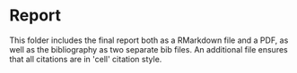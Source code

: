 # Report
This folder includes the final report both as a RMarkdown file and a PDF, as well as the bibliography as two separate bib files. An additional file ensures that all citations are in 'cell' citation style.
